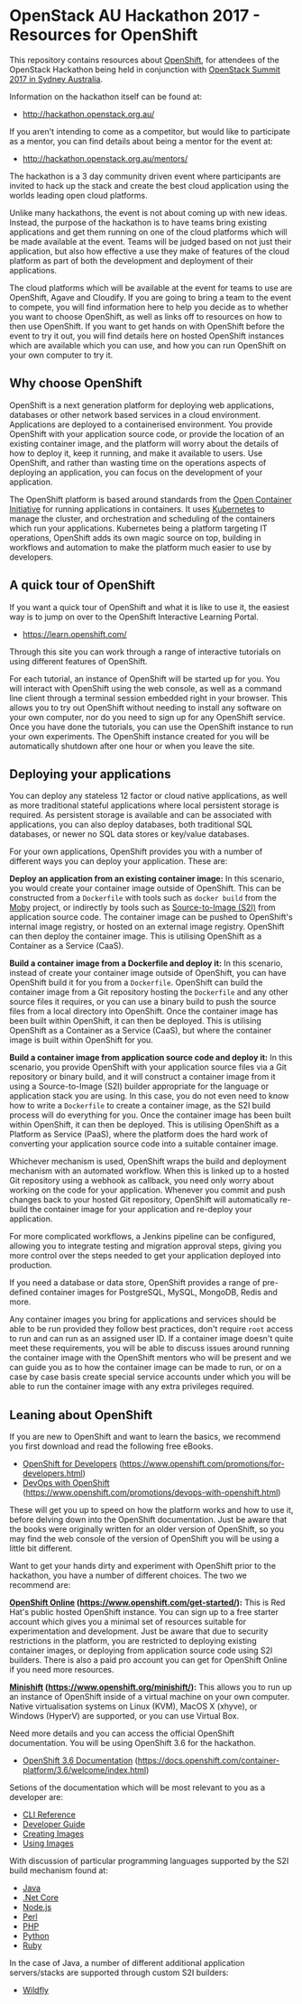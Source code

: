 OpenStack AU Hackathon 2017 - Resources for OpenShift
=====================================================

This repository contains resources about [OpenShift](https://www.openshift.org/), for attendees of the OpenStack Hackathon being held in conjunction with [OpenStack Summit 2017 in Sydney Australia](https://www.openstack.org/summit/sydney-2017/).

Information on the hackathon itself can be found at:

* http://hackathon.openstack.org.au/

If you aren't intending to come as a competitor, but would like to participate as a mentor, you can find details about being a mentor for the event at:

* http://hackathon.openstack.org.au/mentors/

The hackathon is a 3 day community driven event where participants are invited to hack up the stack and create the best cloud application using the worlds leading open cloud platforms.

Unlike many hackathons, the event is not about coming up with new ideas. Instead, the purpose of the hackathon is to have teams bring existing applications and get them running on one of the cloud platforms which will be made available at the event. Teams will be judged based on not just their application, but also how effective a use they make of features of the cloud platform as part of both the development and deployment of their applications.

The cloud platforms which will be available at the event for teams to use are OpenShift, Agave and Cloudify. If you are going to bring a team to the event to compete, you will find information here to help you decide as to whether you want to choose OpenShift, as well as links off to resources on how to then use OpenShift. If you want to get hands on with OpenShift before the event to try it out, you will find details here on hosted OpenShift instances which are available which you can use, and how you can run OpenShift on your own computer to try it.

Why choose OpenShift
--------------------

OpenShift is a next generation platform for deploying web applications, databases or other network based services in a cloud environment. Applications are deployed to a containerised environment. You provide OpenShift with your application source code, or provide the location of an existing container image, and the platform will worry about the details of how to deploy it, keep it running, and make it available to users. Use OpenShift, and rather than wasting time on the operations aspects of deploying an application, you can focus on the development of your application.

The OpenShift platform is based around standards from the [Open Container Initiative](https://www.opencontainers.org/) for running applications in containers. It uses [Kubernetes](https://kubernetes.io/) to manage the cluster, and orchestration and scheduling of the containers which run your applications. Kubernetes being a platform targeting IT operations, OpenShift adds its own magic source on top, building in workflows and automation to make the platform much easier to use by developers.

A quick tour of OpenShift
-------------------------

If you want a quick tour of OpenShift and what it is like to use it, the easiest way is to jump on over to the OpenShift Interactive Learning Portal.

* https://learn.openshift.com/

Through this site you can work through a range of interactive tutorials on using different features of OpenShift.

For each tutorial, an instance of OpenShift will be started up for you. You will interact with OpenShift using the web console, as well as a command line client through a terminal session embedded right in your browser. This allows you to try out OpenShift without needing to install any software on your own computer, nor do you need to sign up for any OpenShift service. Once you have done the tutorials, you can use the OpenShift instance to run your own experiments. The OpenShift instance created for you will be automatically shutdown after one hour or when you leave the site.

Deploying your applications
---------------------------

You can deploy any stateless 12 factor or cloud native applications, as well as more traditional stateful applications where local persistent storage is required. As persistent storage is available and can be associated with applications, you can also deploy databases, both traditional SQL databases, or newer no SQL data stores or key/value databases.

For your own applications, OpenShift provides you with a number of different ways you can deploy your application. These are:

**Deploy an application from an existing container image:** In this scenario, you would create your container image outside of OpenShift. This can be constructed from a ``Dockerfile`` with tools such as ``docker build`` from the [Moby](https://github.com/moby) project, or indirectly by tools such as [Source-to-Image (S2I)](https://github.com/openshift/source-to-image) from application source code. The container image can be pushed to OpenShift's internal image registry, or hosted on an external image registry. OpenShift can then deploy the container image. This is utilising OpenShift as a Container as a Service (CaaS).

**Build a container image from a Dockerfile and deploy it:** In this scenario, instead of create your container image outside of OpenShift, you can have OpenShift build it for you from a ``Dockerfile``. OpenShift can build the container image from a Git repository hosting the ``Dockerfile`` and any other source files it requires, or you can use a binary build to push the source files from a local directory into OpenShift. Once the container image has been built within OpenShift, it can then be deployed. This is utilising OpenShift as a Container as a Service (CaaS), but where the container image is built within OpenShift for you.

**Build a container image from application source code and deploy it:** In this scenario, you provide OpenShift with your application source files via a Git repository or binary build, and it will construct a container image from it using a Source-to-Image (S2I) builder appropriate for the language or application stack you are using. In this case, you do not even need to know how to write a ``Dockerfile`` to create a container image, as the S2I build process will do everything for you. Once the container image has been built within OpenShift, it can then be deployed. This is utilising OpenShift as a Platform as Service (PaaS), where the platform does the hard work of converting your application source code into a suitable container image.

Whichever mechanism is used, OpenShift wraps the build and deployment mechanism with an automated workflow. When this is linked up to a hosted Git repository using a webhook as callback, you need only worry about working on the code for your application. Whenever you commit and push changes back to your hosted Git repository, OpenShift will automatically re-build the container image for your application and re-deploy your application.

For more complicated workflows, a Jenkins pipeline can be configured, allowing you to integrate testing and migration approval steps, giving you more control over the steps needed to get your application deployed into production.

If you need a database or data store, OpenShift provides a range of pre-defined container images for PostgreSQL, MySQL, MongoDB, Redis and more.

Any container images you bring for applications and services should be able to be run provided they follow best practices, don't require ``root`` access to run and can run as an assigned user ID. If a container image doesn't quite meet these requirements, you will be able to discuss issues around running the container image with the OpenShift mentors who will be present and we can guide you as to how the container image can be made to run, or on a case by case basis create special service accounts under which you will be able to run the container image with any extra privileges required.

Leaning about OpenShift
-----------------------

If you are new to OpenShift and want to learn the basics, we recommend you first download and read the following free eBooks.

* [OpenShift for Developers](https://www.openshift.com/promotions/for-developers.html) (https://www.openshift.com/promotions/for-developers.html)
* [DevOps with OpenShift](https://www.openshift.com/promotions/devops-with-openshift.html) (https://www.openshift.com/promotions/devops-with-openshift.html)

These will get you up to speed on how the platform works and how to use it, before delving down into the OpenShift documentation. Just be aware that the books were originally written for an older version of OpenShift, so you may find the web console of the version of OpenShift you will be using a little bit different.

Want to get your hands dirty and experiment with OpenShift prior to the hackathon, you have a number of different choices. The two we recommend are:

**[OpenShift Online](https://www.openshift.com/get-started/) (https://www.openshift.com/get-started/):** This is Red Hat's public hosted OpenShift instance. You can sign up to a free starter account which gives you a minimal set of resources suitable for experimentation and development. Just be aware that due to security restrictions in the platform, you are restricted to deploying existing container images, or deploying from application source code using S2I builders. There is also a paid pro account you can get for OpenShift Online if you need more resources.

**[Minishift](https://www.openshift.org/minishift/) (https://www.openshift.org/minishift/):** This allows you to run up an instance of OpenShift inside of a virtual machine on your own computer. Native virtualisation systems on Linux (KVM), MacOS X (xhyve), or Windows (HyperV) are supported, or you can use Virtual Box.

Need more details and you can access the official OpenShift documentation. You will be using OpenShift 3.6 for the hackathon.

* [OpenShift 3.6 Documentation](https://docs.openshift.com/container-platform/3.6/welcome/index.html) (https://docs.openshift.com/container-platform/3.6/welcome/index.html)

Setions of the documentation which will be most relevant to you as a developer are:

* [CLI Reference](https://docs.openshift.com/container-platform/3.6/cli_reference/index.html)
* [Developer Guide](https://docs.openshift.com/container-platform/3.6/dev_guide/index.html)
* [Creating Images](https://docs.openshift.com/container-platform/3.6/creating_images/index.html)
* [Using Images](https://docs.openshift.com/container-platform/3.6/using_images/index.html)

With discussion of particular programming languages supported by the S2I build mechanism found at:

* [Java](https://access.redhat.com/documentation/en-us/red_hat_jboss_middleware_for_openshift/3/html-single/red_hat_java_s2i_for_openshift/)
* [.Net Core](https://docs.openshift.com/container-platform/3.6/using_images/s2i_images/dot_net_core.html)
* [Node.js](https://docs.openshift.com/container-platform/3.6/using_images/s2i_images/nodejs.html)
* [Perl](https://docs.openshift.com/container-platform/3.6/using_images/s2i_images/perl.html)
* [PHP](https://docs.openshift.com/container-platform/3.6/using_images/s2i_images/php.html)
* [Python](https://docs.openshift.com/container-platform/3.6/using_images/s2i_images/python.html)
* [Ruby](https://docs.openshift.com/container-platform/3.6/using_images/s2i_images/ruby.html)

In the case of Java, a number of different additional application servers/stacks are supported through custom S2I builders:

* [Wildfly](https://github.com/openshift-s2i/s2i-wildfly)
